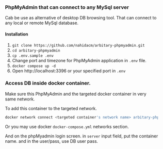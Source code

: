 ### PhpMyAdmin that can connect to any MySql server
Cab be use as alternative of desktop DB browsing tool. That can connect to any local or remote MySql database.

#### Installation
1. `git clone https://github.com/nahidacm/arbitary-phpmyadmin.git`
2. `cd arbitary-phpmyadmin`
3. `cp .env.sample .env`
4. Change port and timezone for PhpMyAdmin application in `.env` file.
5. `docker compose up -d`
6. Open http://localhost:3396 or your specified port in `.env`

### Access DB inside docker container.
Make sure this PhpMyAdmin and the targeted docker container in very same network.

To add this container to the targeted network.
```bash
docker network connect <targeted container's network name> arbitary-phpmyadmin
```

Or you may use docker `docker-compose.yml` networks section.

And on the phpMyadmin login screen. in `server` input field, put the container name. and in the user/pass, use DB user pass.